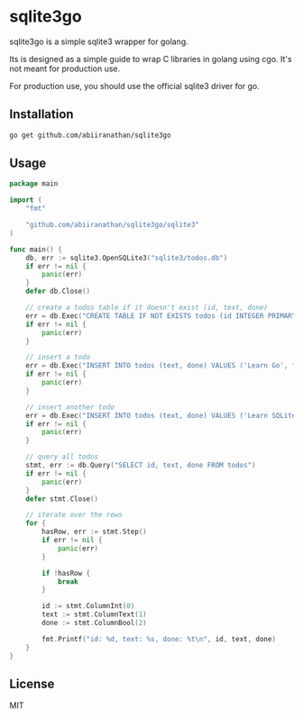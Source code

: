 # sqlite3go

sqlite3go is a simple sqlite3 wrapper for golang.

Its is designed as a simple guide to wrap C libraries in golang
using cgo. It's not meant for production use.

For production use, you should use the official sqlite3 driver
for go.

## Installation

```bash
go get github.com/abiiranathan/sqlite3go
```

## Usage

```go
package main

import (
	"fmt"

	"github.com/abiiranathan/sqlite3go/sqlite3"
)

func main() {
	db, err := sqlite3.OpenSQLite3("sqlite3/todos.db")
	if err != nil {
		panic(err)
	}
	defer db.Close()

	// create a todos table if it doesn't exist (id, text, done)
	err = db.Exec("CREATE TABLE IF NOT EXISTS todos (id INTEGER PRIMARY KEY, text TEXT, done BOOLEAN)")
	if err != nil {
		panic(err)
	}

	// insert a todo
	err = db.Exec("INSERT INTO todos (text, done) VALUES ('Learn Go', false)")
	if err != nil {
		panic(err)
	}

	// insert another todo
	err = db.Exec("INSERT INTO todos (text, done) VALUES ('Learn SQLite3', false)")
	if err != nil {
		panic(err)
	}

	// query all todos
	stmt, err := db.Query("SELECT id, text, done FROM todos")
	if err != nil {
		panic(err)
	}
	defer stmt.Close()

	// iterate over the rows
	for {
		hasRow, err := stmt.Step()
		if err != nil {
			panic(err)
		}

		if !hasRow {
			break
		}

		id := stmt.ColumnInt(0)
		text := stmt.ColumnText(1)
		done := stmt.ColumnBool(2)

		fmt.Printf("id: %d, text: %s, done: %t\n", id, text, done)
	}
}
```

## License

MIT
